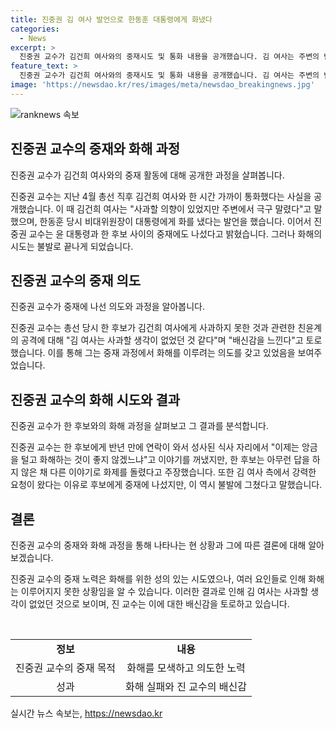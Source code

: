 ```yaml
---
title: 진중권 김 여사 발언으로 한동훈 대통령에게 화냈다
categories:
  - News
excerpt: >
  진중권 교수가 김건희 여사와의 중재시도 및 통화 내용을 공개했습니다. 김 여사는 주변의 반발로 사과 의향을 실행하지 못했다고 전했으며, 한동훈 당시 비대위원장이 대통령에게 화를 냈다는 발언을 했습니다. 또한, 중재 시도가 불발로 끝나며 김 여사가 사과할 의향이 없었던 것으로 보인다고 진 교수는 지적했습니다.
feature_text: >
  진중권 교수가 김건희 여사와의 중재시도 및 통화 내용을 공개했습니다. 김 여사는 주변의 반발로 사과 의향을 실행하지 못했다고 전했으며, 한동훈 당시 비대위원장이 대통령에게 화를 냈다는 발언을 했습니다. 또한, 중재 시도가 불발로 끝나며 김 여사가 사과할 의향이 없었던 것으로 보인다고 진 교수는 지적했습니다.
image: 'https://newsdao.kr/res/images/meta/newsdao_breakingnews.jpg'
---
```


<p><img src="https://newsdao.kr/res/images/meta/newsdao_breakingnews.jpg" alt="ranknews 속보" /></p>

<h2 data-ke-size="size26">진중권 교수의 중재와 화해 과정</h2>

<p>진중권 교수가 김건희 여사와의 중재 활동에 대해 공개한 과정을 살펴봅니다.</p>

<p data-ke-size="size16">진중권 교수는 지난 4월 총선 직후 김건희 여사와 한 시간 가까이 통화했다는 사실을 공개했습니다. 이 때 김건희 여사는 "사과할 의향이 있었지만 주변에서 극구 말렸다"고 말했으며, 한동훈 당시 비대위원장이 대통령에게 화를 냈다는 발언을 했습니다. 이어서 진중권 교수는 윤 대통령과 한 후보 사이의 중재에도 나섰다고 밝혔습니다. 그러나 화해의 시도는 불발로 끝나게 되었습니다.</p>

<h2 data-ke-size="size26">진중권 교수의 중재 의도</h2>

<p>진중권 교수가 중재에 나선 의도와 과정을 알아봅니다.</p>

<p data-ke-size="size16">진중권 교수는 총선 당시 한 후보가 김건희 여사에게 사과하지 못한 것과 관련한 친윤계의 공격에 대해 "김 여사는 사과할 생각이 없었던 것 같다"며 "배신감을 느낀다"고 토로했습니다. 이를 통해 그는 중재 과정에서 화해를 이루려는 의도를 갖고 있었음을 보여주었습니다.</p>

<h2 data-ke-size="size26">진중권 교수의 화해 시도와 결과</h2>

<p>진중권 교수가 한 후보와의 화해 과정을 살펴보고 그 결과를 분석합니다.</p>

<p data-ke-size="size16">진중권 교수는 한 후보에게 반년 만에 연락이 와서 성사된 식사 자리에서 "이제는 앙금을 털고 화해하는 것이 좋지 않겠느냐"고 이야기를 꺼냈지만, 한 후보는 아무런 답을 하지 않은 채 다른 이야기로 화제를 돌렸다고 주장했습니다. 또한 김 여사 측에서 강력한 요청이 왔다는 이유로 후보에게 중재에 나섰지만, 이 역시 불발에 그쳤다고 말했습니다.</p>

<h2 data-ke-size="size26">결론</h2>

<p>진중권 교수의 중재와 화해 과정을 통해 나타나는 현 상황과 그에 따른 결론에 대해 알아보겠습니다.</p>

<p data-ke-size="size16">진중권 교수의 중재 노력은 화해를 위한 성의 있는 시도였으나, 여러 요인들로 인해 화해는 이루어지지 못한 상황임을 알 수 있습니다. 이러한 결과로 인해 김 여사는 사과할 생각이 없었던 것으로 보이며, 진 교수는 이에 대한 배신감을 토로하고 있습니다.</p>

<p data-ke-size="size16">&nbsp;</p>

<table>
  <tbody>
    <tr>
      <td style="text-align: center; height: 17px;"><b>정보</b></td>
      <td style="text-align: center; height: 17px;"><b>내용</b></td>
    </tr>
    <tr>
      <td style="text-align: center; height: 17px;">진중권 교수의 중재 목적</td>
      <td style="text-align: center; height: 17px;">화해를 모색하고 의도한 노력</td>
    </tr>
    <tr>
      <td style="text-align: center; height: 17px;">성과</td>
      <td style="text-align: center; height: 17px;">화해 실패와 진 교수의 배신감</td>
    </tr>
  </tbody>
</table>
실시간 뉴스 속보는, <a href="https://newsdao.kr" rel="dofollow">https://newsdao.kr</a>


